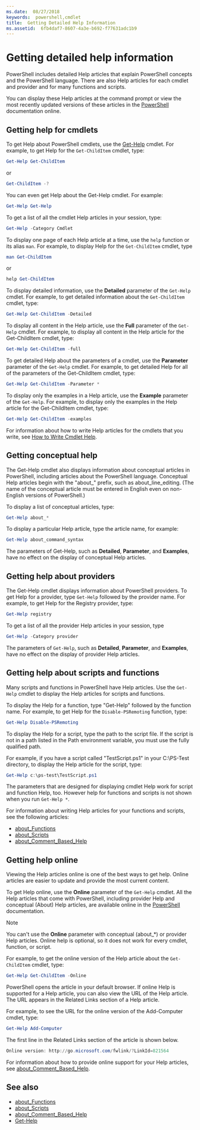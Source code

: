 ```yaml
---
ms.date:  08/27/2018
keywords:  powershell,cmdlet
title:  Getting Detailed Help Information
ms.assetid:  6fb4daf7-8607-4a3e-b692-f77631adc1b9
---
```


# Getting detailed help information

PowerShell includes detailed Help articles that explain PowerShell concepts and the PowerShell
language. There are also Help articles for each cmdlet and provider and for many functions and
scripts.

You can display these Help articles at the command prompt or view the most recently updated versions
of these articles in the [PowerShell](/powershell/scripting/powershell-scripting) documentation
online.

## Getting help for cmdlets

To get Help about PowerShell cmdlets, use the
[Get-Help](/powershell/module/microsoft.powershell.core/Get-Help) cmdlet. For example, to get Help
for the `Get-ChildItem` cmdlet, type:

```powershell
Get-Help Get-ChildItem
```

or

```powershell
Get-ChildItem -?
```

You can even get Help about the Get-Help cmdlet. For example:

```powershell
Get-Help Get-Help
```

To get a list of all the cmdlet Help articles in your session, type:

```powershell
Get-Help -Category Cmdlet
```

To display one page of each Help article at a time, use the `help` function or its alias `man`.
For example, to display Help for the `Get-ChildItem` cmdlet, type

```powershell
man Get-ChildItem
```

or

```powershell
help Get-ChildItem
```

To display detailed information, use the **Detailed** parameter of the `Get-Help` cmdlet. For
example, to get detailed information about the `Get-ChildItem` cmdlet, type:

```powershell
Get-Help Get-ChildItem -Detailed
```

To display all content in the Help article, use the **Full** parameter of the `Get-Help` cmdlet. For
example, to display all content in the Help article for the Get-ChildItem cmdlet, type:

```powershell
Get-Help Get-ChildItem -full
```

To get detailed Help about the parameters of a cmdlet, use the **Parameter** parameter of the `Get-Help` cmdlet. For example, to get detailed Help for all of the parameters of the Get-ChildItem cmdlet, type:

```powershell
Get-Help Get-ChildItem -Parameter *
```

To display only the examples in a Help article, use the **Example** parameter of the `Get-Help`. For example, to display only the examples in the Help article for the Get-ChildItem cmdlet, type:

```powershell
Get-Help Get-ChildItem -examples
```

For information about how to write Help articles for the cmdlets that you write, see
[How to Write Cmdlet Help](https://go.microsoft.com/fwlink/?LinkID=123415).

## Getting conceptual help

The Get-Help cmdlet also displays information about conceptual articles in PowerShell,
including articles about the PowerShell language. Conceptual Help articles begin with the
"about_" prefix, such as about_line_editing. (The name of the conceptual article must be entered in
English even on non-English versions of PowerShell.)

To display a list of conceptual articles, type:

```powershell
Get-Help about_*
```

To display a particular Help article, type the article name, for example:

```powershell
Get-Help about_command_syntax
```

The parameters of Get-Help, such as **Detailed**, **Parameter**, and **Examples**, have no effect
on the display of conceptual Help articles.

## Getting help about providers

The Get-Help cmdlet displays information about PowerShell providers. To get Help for a
provider, type `Get-Help` followed by the provider name. For example, to get Help for the Registry
provider, type:

```powershell
Get-Help registry
```

To get a list of all the provider Help articles in your session, type

```powershell
Get-Help -Category provider
```

The parameters of `Get-Help`, such as **Detailed**, **Parameter**, and **Examples**, have no effect
on the display of provider Help articles.

## Getting help about scripts and functions

Many scripts and functions in PowerShell have Help articles. Use the `Get-Help` cmdlet to
display the Help articles for scripts and functions.

To display the Help for a function, type "Get-Help" followed by the function name. For example, to
get Help for the `Disable-PSRemoting` function, type:

```powershell
Get-Help Disable-PSRemoting
```

To display the Help for a script, type the path to the script file. If the script
is not in a path listed in the Path environment variable, you must use the fully qualified path.

For example, if you have a script called "TestScript.ps1" in your C:\\PS-Test directory, to display
the Help article for the script, type:

```powershell
Get-Help c:\ps-test\TestScript.ps1
```

The parameters that are designed for displaying cmdlet Help work for script and function Help,
too. However help for functions and scripts is not shown when you run `Get-Help *`.

For information about writing Help articles for your functions and scripts, see the following articles:

- [about_Functions](/powershell/module/microsoft.powershell.core/about/about_functions)
- [about_Scripts](/powershell/module/microsoft.powershell.core/about/about_scripts)
- [about_Comment_Based_Help](/powershell/module/microsoft.powershell.core/about/about_comment_based_help)

## Getting help online

Viewing the Help articles online is one of the best ways to get help. Online articles are easier
to update and provide the most current content.

To get Help online, use the **Online** parameter of the `Get-Help` cmdlet. All the Help articles
that come with PowerShell, including provider Help and conceptual (About) Help articles, are
available online in the [PowerShell](/powershell/scripting/powershell-scripting) documentation.

> [!NOTE]
> You can't use the **Online** parameter with conceptual (about_*) or provider Help articles.
> Online help is optional, so it does not work for every cmdlet, function, or script.

For example, to get the online version of the Help article about the `Get-ChildItem` cmdlet, type:

```powershell
Get-Help Get-ChildItem -Online
```

PowerShell opens the article in your default browser. If online Help is supported for a Help
article, you can also view the URL of the Help article. The URL appears in the Related Links
section of a Help article.

For example, to see the URL for the online version of the Add-Computer cmdlet, type:

```powershell
Get-Help Add-Computer
```

The first line in the Related Links section of the article is shown below.

```powershell
Online version: http://go.microsoft.com/fwlink/?LinkId=821564
```

For information about how to provide online support for your Help articles, see
[about_Comment_Based_Help](/powershell/module/microsoft.powershell.core/about/about_comment_based_help).

## See also

- [about_Functions](/powershell/module/microsoft.powershell.core/about/about_functions)
- [about_Scripts](/powershell/module/microsoft.powershell.core/about/about_scripts)
- [about_Comment_Based_Help](/powershell/module/microsoft.powershell.core/about/about_comment_based_help)
- [Get-Help](/powershell/module/microsoft.powershell.core/get-help)
